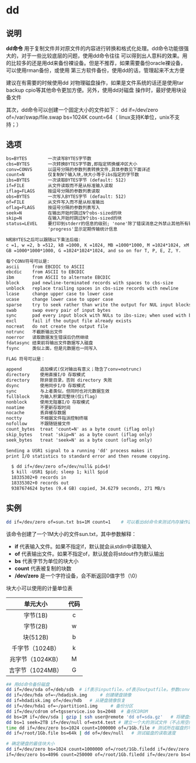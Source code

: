 # **dd**

## 说明

**dd命令** 用于复制文件并对原文件的内容进行转换和格式化处理。dd命令功能很强大的，对于一些比较底层的问题，使用dd命令往往
可以得到出人意料的效果。用的比较多的还是用dd来备份裸设备。但是不推荐，如果需要备份oracle裸设备，可以使用rman备份，或使用
第三方软件备份，使用dd的话，管理起来不太方便

建议在有需要的时候使用dd 对物理磁盘操作，如果是文件系统的话还是使用tar backup cpio等其他命令更加方便。另外，使用dd对磁盘
操作时，最好使用块设备文件

其次，dd命令可以创建一个固定大小的文件如下：
dd if=/dev/zero of=/var/swap/file.swap bs=1024K count=64（ linux支持K单位，unix不支持；）

## 选项

```markdown
bs=BYTES        一次读写BYTES字节数
cbs=BYTES       一次转换BYTES字节数,即指定转换缓冲区大小
conv=CONVS      以逗号分隔的参数列表转换文件,具体参数见下面详述
count=N         仅复制N个输入块,块大小等于ibs指定的字节数
ibs=BYTES       一次读取BYTES字节 (default: 512)
if=FILE         从文件读取而不是从标准输入读取
iflag=FLAGS     按逗号分隔的参数列表读取
obs=BYTES       一次写入BYTES字节 (default: 512)
of=FILE         从文件写入而不是从标准输出
oflag=FLAGS     按逗号分隔的参数列表写入
seek=N          在输出开始时跳过N个obs-sized的块
skip=N          在输入开始时跳过N个ibs-sized的块
status=LEVEL    要打印到stderr的信息的级别; 'none'除了错误消息之外禁止其他所有输出，'noxfer'禁止最终传输统计信息
                'progress'显示定期传输统计信息

N和BYTES之后可以跟随以下乘法后缀:
c =1, w =2, b =512, kB =1000, K =1024, MB =1000*1000, M =1024*1024, xM =M
GB =1000*1000*1000, G =1024*1024*1024, and so on for T, P, E, Z, Y.

每个CONV符号可以是:
ascii     from EBCDIC to ASCII
ebcdic    from ASCII to EBCDIC
ibm       from ASCII to alternate EBCDIC
block     pad newline-terminated records with spaces to cbs-size
unblock   replace trailing spaces in cbs-size records with newline
lcase     change upper case to lower case
ucase     change lower case to upper case
sparse    try to seek rather than write the output for NUL input blocks
swab      swap every pair of input bytes
sync      pad every input block with NULs to ibs-size; when used with block or unblock, pad with spaces rather than NULs
excl      fail if the output file already exists
nocreat   do not create the output file
notrunc   不截断输出文件
noerror   读取数据发生错误后仍然继续
fdatasync 结束前将输出文件数据写入磁盘
fsync     类似上面，但是元数据也一同写入

FLAG 符号可以是：

append       追加模式(仅对输出有意义；隐含了conv=notrunc)
directory    使用直接I/O 存取模式
directory    除非是目录，否则 directory 失败
dsync        使用同步I/O 存取模式
sync         与上者类似，但同时也对元数据生效
fullblock    为输入积累完整块(仅iflag)
nonblock     使用无阻塞I/O 存取模式
noatime      不更新存取时间
nocache      丢弃缓存数据
noctty       不根据文件指派控制终端
nofollow     不跟随链接文件
count_bytes  treat 'count=N' as a byte count (iflag only)
skip_bytes   treat 'skip=N' as a byte count (iflag only)
seek_bytes   treat 'seek=N' as a byte count (oflag only)

Sending a USR1 signal to a running 'dd' process makes it
print I/O statistics to standard error and then resume copying.

  $ dd if=/dev/zero of=/dev/null& pid=$!
  $ kill -USR1 $pid; sleep 1; kill $pid
  18335302+0 records in
  18335302+0 records out
  9387674624 bytes (9.4 GB) copied, 34.6279 seconds, 271 MB/s

```

## 实例

```bash
dd if=/dev/zero of=sun.txt bs=1M count=1    # 可以看出dd命令来测试内存操作速度
```

该命令创建了一个1M大小的文件sun.txt，其中参数解释：

* **if**  代表输入文件。如果不指定if，默认就会从stdin中读取输入
* **of**  代表输出文件。如果不指定of，默认就会将stdout作为默认输出
* **bs**  代表字节为单位的块大小
* **count**  代表被复制的块数
* **/dev/zero**  是一个字符设备，会不断返回0值字节（\0）

块大小可以使用的计量单位表

| 单元大小 | 代码 |
| :------: | :------: |
| 字节(1B) | c |
| 字节(2B) | w |
| 块(512B) | b |
| 千字节（1024B） | k |
| 兆字节（1024KB） | M |
| 吉字节（1024MB） | G |

```bash
## 用dd命令备份磁盘
dd if=/dev/sda of=/deb/sdb  # if表示inputfile，of表示outputfile。参数conv=noerror，如果存在读取错误，它仍将继续复制
dd if=/dev/hda of=~/hdadisk.img     # 创建硬盘镜像
dd if=hdadisk.img of=/dev/hdb   # 从硬盘镜像恢复
dd if=/dev/hda1 of=~/partition1.img     # 备份分区
dd if=/dev/cdrom of=tgsservice.iso bs=2048  # 备份CDROM
dd bs=1M if=/dev/sda | gzip | ssh user@remote 'dd of=sda.gz'   # 将硬盘sda压缩并备份到远程机器上
dd bs=1 seek=2TB if=/dev/null of=ext4.test # 建立一个大的测试文件（不占用空间）
time dd if=/dev/zero bs=1024 count=1000000 of=/1Gb.file # 测试所在磁盘的写入速度
dd if=/root/1Gb.file bs=64k | dd of=/dev/null   # 测试磁盘的读取速度

# 确定硬盘的最佳块大小
dd if=/dev/zero bs=1024 count=1000000 of=/root/1Gb.filedd if=/dev/zero bs=2048 count=500000 of=/root/1Gb.filedd \
if=/dev/zero bs=4096 count=250000 of=/root/1Gb.filedd if=/dev/zero bs=8192 count=125000 of=/root/1Gb.file

```